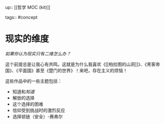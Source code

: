 up:: [[哲学 MOC (kit)]]

tags:: #concept 

# 现实的维度

_如果你认为现实只有二维怎么办？_

这个前提总是让我心有共鸣。这就是为什么我喜欢《[[柏拉图的山洞]]》、《黑客帝国》、《平面国》甚至《楚门的世界》！来吧，存在主义的烦恼！

这些作品中的一些主题包括：

-   知道和*知道*
-   解放的选择
-   这个选择的困难
-   信仰受到挑战时的激烈反应
-   选择锁链（安全）-赛弗尔
